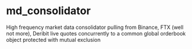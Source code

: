 # md_consolidator
High frequency market data consolidator pulling from Binance, FTX (well not more), Deribit live quotes concurrently to a common global orderbook object protected with mutual exclusion

